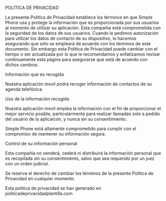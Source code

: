 

POLÍTICA DE PRIVACIDAD

La presente Política de Privacidad establece los términos en que Simple Phone usa y protege la información que es proporcionada por sus usuarios al momento de utilizar su aplicación. Esta compañía está comprometida con la seguridad de los datos de sus usuarios. Cuando le pedimos autorización para utilizar los datos de contacto de su dispositivo, lo hacemos asegurando que sólo se empleará de acuerdo con los términos de este documento. Sin embargo esta Política de Privacidad puede cambiar con el tiempo o ser actualizada por lo que le recomendamos y enfatizamos revisar continuamente esta página para asegurarse que está de acuerdo con dichos cambios.

Información que es recogida

Nuestra aplicación movil podrá recoger información de contactos de su agenda telefónica.

Uso de la información recogida

Nuestra aplicación movil emplea la información con el fin de proporcionar el mejor servicio posible, particularmente para realizar llamadas solo a pedido del usuario de la aplicaicón, y nunca sin su consentimiento.

Simple Phone está altamente comprometido para cumplir con el compromiso de mantener su información segura.

Control de su información personal

Esta compañía no venderá, cederá ni distribuirá la información personal que es recopilada sin su consentimiento, salvo que sea requerido por un juez con un orden judicial.

Se reserva el derecho de cambiar los términos de la presente Política de Privacidad en cualquier momento.

Esta politica de privacidad se han generado en politicadeprivacidadplantilla.com
